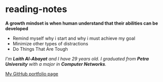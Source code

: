 # reading-notes
**A growth mindset is when human understand that their abilities can be developed**

* Remind myself why i start and why i must achieve my goal
* Minimize other types of distractions
* Do Things That Are Tough

_I'm **Laith Al-Abayat** and I have 29 years old.
I graduated from **Petra University** with a major in **Computer Networks**._

[My GitHub portfolio page](https://github.com/LaithAbayat)
